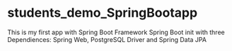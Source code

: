 # students_demo_SpringBootapp
This is my first app with Spring Boot Framework
Spring Boot init with three Dependiences: Spring Web, PostgreSQL Driver and Spring Data JPA
